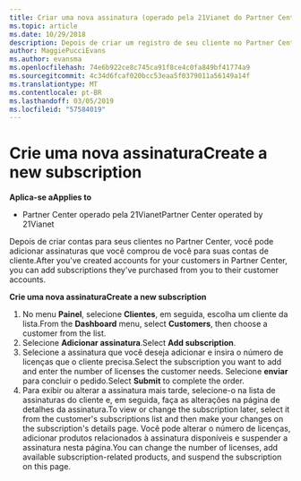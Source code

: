 ```yaml
---
title: Criar uma nova assinatura (operado pela 21Vianet do Partner Center)
ms.topic: article
ms.date: 10/29/2018
description: Depois de criar um registro de seu cliente no Partner Center, você poderá vender a ele assinaturas de produtos no catálogo.
author: MaggiePucciEvans
ms.author: evansma
ms.openlocfilehash: 74e6b922ce8c745ca91f8ce4c0fa849bf41774a9
ms.sourcegitcommit: 4c34d6fcaf020bcc53eaa5f0379011a56149a14f
ms.translationtype: MT
ms.contentlocale: pt-BR
ms.lasthandoff: 03/05/2019
ms.locfileid: "57584019"
---
```

# <a name="create-a-new-subscription"></a><span data-ttu-id="ca74c-103">Crie uma nova assinatura</span><span class="sxs-lookup"><span data-stu-id="ca74c-103">Create a new subscription</span></span>

<span data-ttu-id="ca74c-104">**Aplica-se a**</span><span class="sxs-lookup"><span data-stu-id="ca74c-104">**Applies to**</span></span>

-   <span data-ttu-id="ca74c-105">Partner Center operado pela 21Vianet</span><span class="sxs-lookup"><span data-stu-id="ca74c-105">Partner Center operated by 21Vianet</span></span>


<span data-ttu-id="ca74c-106">Depois de criar contas para seus clientes no Partner Center, você pode adicionar assinaturas que você comprou de você para suas contas de cliente.</span><span class="sxs-lookup"><span data-stu-id="ca74c-106">After you've created accounts for your customers in Partner Center, you can add subscriptions they've purchased from you to their customer accounts.</span></span>

<span data-ttu-id="ca74c-107">**Crie uma nova assinatura**</span><span class="sxs-lookup"><span data-stu-id="ca74c-107">**Create a new subscription**</span></span>

1.  <span data-ttu-id="ca74c-108">No menu **Painel**, selecione **Clientes**, em seguida, escolha um cliente da lista.</span><span class="sxs-lookup"><span data-stu-id="ca74c-108">From the **Dashboard** menu, select **Customers**, then choose a customer from the list.</span></span>
2.  <span data-ttu-id="ca74c-109">Selecione **Adicionar assinatura**.</span><span class="sxs-lookup"><span data-stu-id="ca74c-109">Select **Add subscription**.</span></span>
3.  <span data-ttu-id="ca74c-110">Selecione a assinatura que você deseja adicionar e insira o número de licenças que o cliente precisa.</span><span class="sxs-lookup"><span data-stu-id="ca74c-110">Select the subscription you want to add and enter the number of licenses the customer needs.</span></span> <span data-ttu-id="ca74c-111">Selecione **enviar** para concluir o pedido.</span><span class="sxs-lookup"><span data-stu-id="ca74c-111">Select **Submit** to complete the order.</span></span>
4.  <span data-ttu-id="ca74c-112">Para exibir ou alterar a assinatura mais tarde, selecione-o na lista de assinaturas do cliente e, em seguida, faça as alterações na página de detalhes da assinatura.</span><span class="sxs-lookup"><span data-stu-id="ca74c-112">To view or change the subscription later, select it from the customer's subscriptions list and then make your changes on the subscription's details page.</span></span> <span data-ttu-id="ca74c-113">Você pode alterar o número de licenças, adicionar produtos relacionados à assinatura disponíveis e suspender a assinatura nesta página.</span><span class="sxs-lookup"><span data-stu-id="ca74c-113">You can change the number of licenses, add available subscription-related products, and suspend the subscription on this page.</span></span>   

